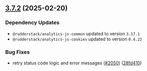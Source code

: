## [3.7.2](https://github.com/rudderlabs/rudder-sdk-js/compare/@rudderstack/analytics-js-plugins@3.7.1...@rudderstack/analytics-js-plugins@3.7.2) (2025-02-20)

### Dependency Updates

* `@rudderstack/analytics-js-common` updated to version `3.17.1`
* `@rudderstack/analytics-js-cookies` updated to version `0.4.22`

### Bug Fixes

* retry status code logic and error messages ([#2050](https://github.com/rudderlabs/rudder-sdk-js/issues/2050)) ([28fd410](https://github.com/rudderlabs/rudder-sdk-js/commit/28fd410f90fe2c0e5c9071d7151ac2e297340573))

